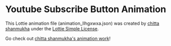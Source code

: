 # Youtube Subscribe Button Animation

This Lottie animation file (animation_llhgxwxa.json) was created by [chitta shanmukha](https://lottiefiles.com/CHITTA) under the [Lottie Simple License](https://lottiefiles.com/page/license).

Go check out [chitta shanmukha's animation work](https://lottiefiles.com/CHITTA)!
